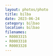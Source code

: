 ```yaml
---
layout: photos/photo
title: bilba
date: 2023-06-24
category: bilbao
location: bilbao
filenames: 
- R0003315
- R0003318
- R0003328
---
```

